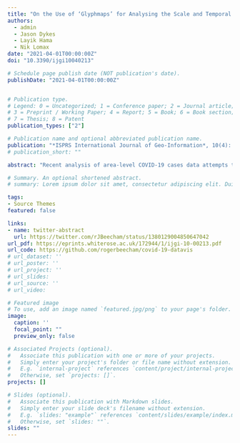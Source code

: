 ```yaml
---
title: "On the Use of ‘Glyphmaps’ for Analysing the Scale and Temporal Spread of COVID-19 Reported Cases"
authors:
  - admin
  - Jason Dykes
  - Layik Hama
  - Nik Lomax
date: "2021-04-01T00:00:00Z"
doi: "10.3390/ijgi10040213"

# Schedule page publish date (NOT publication's date).
publishDate: "2021-04-01T00:00:00Z"


# Publication type.
# Legend: 0 = Uncategorized; 1 = Conference paper; 2 = Journal article;
# 3 = Preprint / Working Paper; 4 = Report; 5 = Book; 6 = Book section;
# 7 = Thesis; 8 = Patent
publication_types: ["2"]

# Publication name and optional abbreviated publication name.
publication: "*ISPRS International Journal of Geo-Information*, 10(4): 213"
# publication_short: ""

abstract: "Recent analysis of area-level COVID-19 cases data attempts to grapple with a challenge familiar to geovisualization: how to capture the development of the virus, whilst supporting analysis across geographic areas? We present several glyphmap designs for addressing this challenge applied to local authority data in England whereby charts displaying multiple aspects related to the pandemic are given a geographic arrangement. These graphics are visually complex, with clutter, occlusion and salience bias an inevitable consequence. We develop a framework for describing and validating the graphics against data and design requirements. Together with an observational data analysis, this framework is used to evaluate our designs, relating them to particular data analysis needs based on the usefulness of the structure they expose. Our designs, documented in an accompanying code repository, attend to common difficulties in geovisualization design and could transfer to contexts outside of the UK and to phenomena beyond the pandemic."

# Summary. An optional shortened abstract.
# summary: Lorem ipsum dolor sit amet, consectetur adipiscing elit. Duis posuere tellus ac convallis placerat. Proin tincidunt magna sed ex sollicitudin condimentum.

tags:
- Source Themes
featured: false

links:
- name: twitter-abstract
  url: https://twitter.com/rJBeecham/status/1380129004850647042
url_pdf: https://eprints.whiterose.ac.uk/172944/1/ijgi-10-00213.pdf
url_code: https://github.com/rogerbeecham/covid-19-datavis
# url_dataset: ''
# url_poster: ''
# url_project: ''
# url_slides:
# url_source: ''
# url_video:

# Featured image
# To use, add an image named `featured.jpg/png` to your page's folder.
image:
  caption: ''
  focal_point: ""
  preview_only: false

# Associated Projects (optional).
#   Associate this publication with one or more of your projects.
#   Simply enter your project's folder or file name without extension.
#   E.g. `internal-project` references `content/project/internal-project/index.md`.
#   Otherwise, set `projects: []`.
projects: []

# Slides (optional).
#   Associate this publication with Markdown slides.
#   Simply enter your slide deck's filename without extension.
#   E.g. `slides: "example"` references `content/slides/example/index.md`.
#   Otherwise, set `slides: ""`.
slides: ""
---
```

